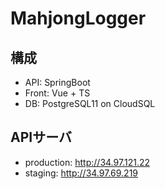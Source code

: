# MahjongLogger

## 構成

- API: SpringBoot
- Front: Vue + TS
- DB: PostgreSQL11 on CloudSQL

## APIサーバ

- production: http://34.97.121.22
- staging: http://34.97.69.219
